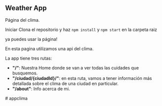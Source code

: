 ##  Weather App

Página del clima.

Iniciar
Clona el repositorio y haz `npm install` y `npm start` en la carpeta raiz

ya puedes usar la página!

En esta pagina utilizamos una api del clima.


La app tiene tres rutas:

 - **"/"**: Nuestra Home donde se van a ver todas las cuidades que busquemos.
 - **"/ciudad/{ciudadId}/"**: en esta ruta, vamos a tener información más detallada sobre el clima de una ciudad en particular.
 - **"/about"**: Info acerca de mi.


#   a p p c l i m a  
 